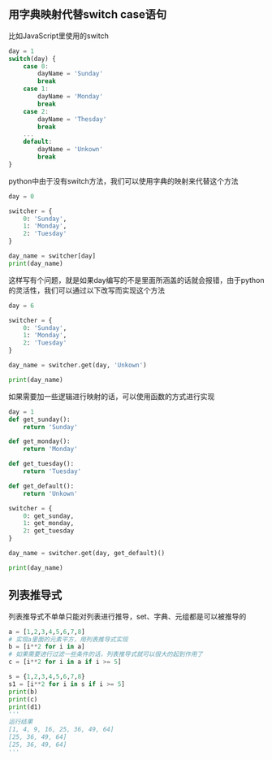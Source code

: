 ## 用字典映射代替switch case语句

比如JavaScript里使用的switch

```javascript
day = 1
switch(day) {
	case 0:
		dayName = 'Sunday'
		break
	case 1:
		dayName = 'Monday'
		break
	case 2:
		dayName = 'Thesday'
		break
	...
	default:
		dayName = 'Unkown'
		break
}
```

python中由于没有switch方法，我们可以使用字典的映射来代替这个方法

```python
day = 0

switcher = {
    0: 'Sunday',
    1: 'Monday',
    2: 'Tuesday'
}

day_name = switcher[day]
print(day_name)
```

这样写有个问题，就是如果day编写的不是里面所涵盖的话就会报错，由于python的灵活性，我们可以通过以下改写而实现这个方法

```python
day = 6

switcher = {
    0: 'Sunday',
    1: 'Monday',
    2: 'Tuesday'
}

day_name = switcher.get(day, 'Unkown')

print(day_name)
```

如果需要加一些逻辑进行映射的话，可以使用函数的方式进行实现

```python
day = 1
def get_sunday():
    return 'Sunday'

def get_monday():
    return 'Monday'

def get_tuesday():
    return 'Tuesday'

def get_default():
    return 'Unkown'

switcher = {
    0: get_sunday,
    1: get_monday,
    2: get_tuesday
}

day_name = switcher.get(day, get_default)()

print(day_name)
```

## 列表推导式

列表推导式不单单只能对列表进行推导，set、字典、元组都是可以被推导的

```python
a = [1,2,3,4,5,6,7,8]
# 实现a里面的元素平方，用列表推导式实现
b = [i**2 for i in a] 
# 如果需要进行过滤一些条件的话，列表推导式就可以很大的起到作用了
c = [i**2 for i in a if i >= 5]

s = {1,2,3,4,5,6,7,8}
s1 = [i**2 for i in s if i >= 5]
print(b)
print(c)
print(d1)
'''
运行结果
[1, 4, 9, 16, 25, 36, 49, 64]
[25, 36, 49, 64]
[25, 36, 49, 64]
'''
```

